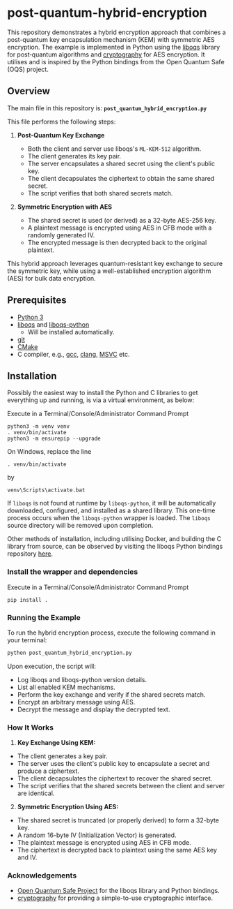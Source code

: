 # post-quantum-hybrid-encryption


This repository demonstrates a hybrid encryption approach that combines a post-quantum key encapsulation mechanism (KEM) with symmetric AES encryption. The example is implemented in Python using the [liboqs](https://github.com/open-quantum-safe/liboqs) library for post‑quantum algorithms and [cryptography](https://cryptography.io/en/latest/) for AES encryption. It utilises and is inspired by the Python bindings from the Open Quantum Safe (OQS) project.

## Overview

The main file in this repository is:
**`post_quantum_hybrid_encryption.py`**

This file performs the following steps:

1. **Post-Quantum Key Exchange**  
   - Both the client and server use liboqs's `ML-KEM-512` algorithm.
   - The client generates its key pair.
   - The server encapsulates a shared secret using the client's public key.
   - The client decapsulates the ciphertext to obtain the same shared secret.
   - The script verifies that both shared secrets match.

2. **Symmetric Encryption with AES**  
   - The shared secret is used (or derived) as a 32-byte AES-256 key.
   - A plaintext message is encrypted using AES in CFB mode with a randomly generated IV.
   - The encrypted message is then decrypted back to the original plaintext.

This hybrid approach leverages quantum-resistant key exchange to secure the symmetric key, while using a well-established encryption algorithm (AES) for bulk data encryption.

## Prerequisites

- [Python 3](https://www.python.org/)
- [liboqs](https://github.com/open-quantum-safe/liboqs) and [liboqs-python](https://github.com/open-quantum-safe/liboqs/tree/main/python)
  - Will be installed automatically.
- [git](https://git-scm.com/)
- [CMake](https://cmake.org/)
- C compiler, e.g., [gcc](https://gcc.gnu.org/), [clang](https://clang.llvm.org), [MSVC](https://visualstudio.microsoft.com/vs/) etc.


## Installation

Possibly the easiest way to install the Python and C libraries to get everything up and running, is via a virtual environment, as below:

Execute in a Terminal/Console/Administrator Command Prompt

```shell
python3 -m venv venv
. venv/bin/activate
python3 -m ensurepip --upgrade
```

On Windows, replace the line

```shell
. venv/bin/activate
```

by

```shell
venv\Scripts\activate.bat
```

If `liboqs` is not found at runtime by `liboqs-python`, it will be automatically downloaded, configured, and installed as a shared library. This one-time process occurs when the `liboqs-python` wrapper is loaded. The `liboqs` source directory will be removed upon completion.

Other methods of installation, including utilising Docker, and building the C library from source, can be observed by visiting the liboqs Python bindings repository [here](https://github.com/open-quantum-safe/liboqs-python).

### Install the wrapper and dependencies

Execute in a Terminal/Console/Administrator Command Prompt

```shell
pip install .
```

### Running the Example

To run the hybrid encryption process, execute the following command in your terminal:

```bash
python post_quantum_hybrid_encryption.py
```

Upon execution, the script will:

- Log liboqs and liboqs-python version details.
- List all enabled KEM mechanisms.
- Perform the key exchange and verify if the shared secrets match.
- Encrypt an arbitrary message using AES.
- Decrypt the message and display the decrypted text.

### How It Works

1. **Key Exchange Using KEM:**
- The client generates a key pair.
- The server uses the client's public key to encapsulate a secret and produce a ciphertext.
- The client decapsulates the ciphertext to recover the shared secret.
- The script verifies that the shared secrets between the client and server are identical.

2. **Symmetric Encryption Using AES:**
- The shared secret is truncated (or properly derived) to form a 32-byte key.
- A random 16-byte IV (Initialization Vector) is generated.
- The plaintext message is encrypted using AES in CFB mode.
- The ciphertext is decrypted back to plaintext using the same AES key and IV.

### Acknowledgements

- [Open Quantum Safe Project](https://openquantumsafe.org/) for the liboqs library and Python bindings.
- [cryptography](https://cryptography.io/) for providing a simple-to-use cryptographic interface.

